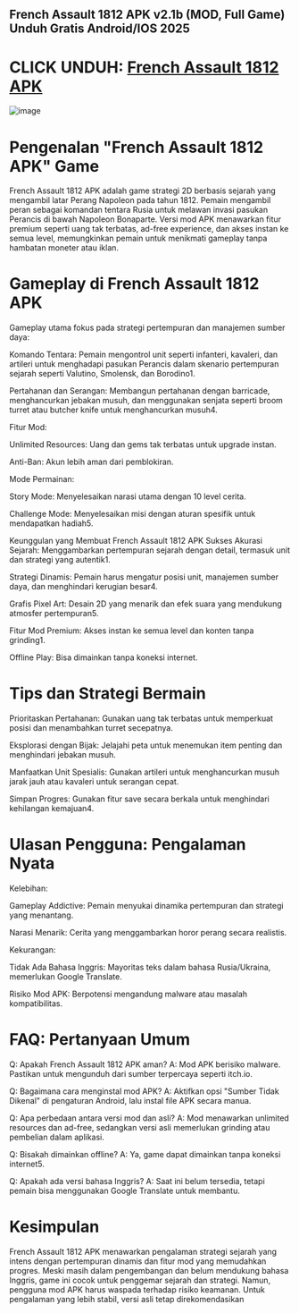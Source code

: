 ## French Assault 1812 APK v2.1b (MOD, Full Game) Unduh Gratis Android/IOS 2025

# CLICK UNDUH: [French Assault 1812 APK](https://bom.so/NQxPBj)

![image](https://github.com/user-attachments/assets/d43378f8-b669-4bd2-b000-c0b10d249e5b)

# Pengenalan "French Assault 1812 APK" Game
French Assault 1812 APK adalah game strategi 2D berbasis sejarah yang mengambil latar Perang Napoleon pada tahun 1812. Pemain mengambil peran sebagai komandan tentara Rusia untuk melawan invasi pasukan Perancis di bawah Napoleon Bonaparte. Versi mod APK menawarkan fitur premium seperti uang tak terbatas, ad-free experience, dan akses instan ke semua level, memungkinkan pemain untuk menikmati gameplay tanpa hambatan moneter atau iklan.

# Gameplay di French Assault 1812 APK
Gameplay utama fokus pada strategi pertempuran dan manajemen sumber daya:

Komando Tentara: Pemain mengontrol unit seperti infanteri, kavaleri, dan artileri untuk menghadapi pasukan Perancis dalam skenario pertempuran sejarah seperti Valutino, Smolensk, dan Borodino1.

Pertahanan dan Serangan: Membangun pertahanan dengan barricade, menghancurkan jebakan musuh, dan menggunakan senjata seperti broom turret atau butcher knife untuk menghancurkan musuh4.

Fitur Mod:

Unlimited Resources: Uang dan gems tak terbatas untuk upgrade instan.

Anti-Ban: Akun lebih aman dari pemblokiran.

Mode Permainan:

Story Mode: Menyelesaikan narasi utama dengan 10 level cerita.

Challenge Mode: Menyelesaikan misi dengan aturan spesifik untuk mendapatkan hadiah5.

Keunggulan yang Membuat French Assault 1812 APK Sukses
Akurasi Sejarah: Menggambarkan pertempuran sejarah dengan detail, termasuk unit dan strategi yang autentik1.

Strategi Dinamis: Pemain harus mengatur posisi unit, manajemen sumber daya, dan menghindari kerugian besar4.

Grafis Pixel Art: Desain 2D yang menarik dan efek suara yang mendukung atmosfer pertempuran5.

Fitur Mod Premium: Akses instan ke semua level dan konten tanpa grinding1.

Offline Play: Bisa dimainkan tanpa koneksi internet.

# Tips dan Strategi Bermain
Prioritaskan Pertahanan: Gunakan uang tak terbatas untuk memperkuat posisi dan menambahkan turret secepatnya.

Eksplorasi dengan Bijak: Jelajahi peta untuk menemukan item penting dan menghindari jebakan musuh.

Manfaatkan Unit Spesialis: Gunakan artileri untuk menghancurkan musuh jarak jauh atau kavaleri untuk serangan cepat.

Simpan Progres: Gunakan fitur save secara berkala untuk menghindari kehilangan kemajuan4.

# Ulasan Pengguna: Pengalaman Nyata
Kelebihan:

Gameplay Addictive: Pemain menyukai dinamika pertempuran dan strategi yang menantang.

Narasi Menarik: Cerita yang menggambarkan horor perang secara realistis.

Kekurangan:

Tidak Ada Bahasa Inggris: Mayoritas teks dalam bahasa Rusia/Ukraina, memerlukan Google Translate.

Risiko Mod APK: Berpotensi mengandung malware atau masalah kompatibilitas.

# FAQ: Pertanyaan Umum
Q: Apakah French Assault 1812 APK aman?
A: Mod APK berisiko malware. Pastikan untuk mengunduh dari sumber terpercaya seperti itch.io.

Q: Bagaimana cara menginstal mod APK?
A: Aktifkan opsi "Sumber Tidak Dikenal" di pengaturan Android, lalu instal file APK secara manua.

Q: Apa perbedaan antara versi mod dan asli?
A: Mod menawarkan unlimited resources dan ad-free, sedangkan versi asli memerlukan grinding atau pembelian dalam aplikasi.

Q: Bisakah dimainkan offline?
A: Ya, game dapat dimainkan tanpa koneksi internet5.

Q: Apakah ada versi bahasa Inggris?
A: Saat ini belum tersedia, tetapi pemain bisa menggunakan Google Translate untuk membantu.

# Kesimpulan
French Assault 1812 APK menawarkan pengalaman strategi sejarah yang intens dengan pertempuran dinamis dan fitur mod yang memudahkan progres. Meski masih dalam pengembangan dan belum mendukung bahasa Inggris, game ini cocok untuk penggemar sejarah dan strategi. Namun, pengguna mod APK harus waspada terhadap risiko keamanan. Untuk pengalaman yang lebih stabil, versi asli tetap direkomendasikan
